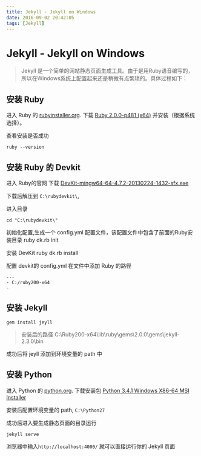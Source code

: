 ```yaml
---
title: Jekyll - Jekyll on Windows
date: 2016-09-02 20:42:05
tags: [Jekyll]
---
```

# Jekyll - Jekyll on Windows #


> Jekyll 是一个简单的网站静态页面生成工具。由于是用Ruby语音编写的，所以在Windows系统上配置起来还是稍微有点繁琐的。具体过程如下：

## 安装 Ruby ##

进入 Ruby 的 [rubyinstaller.org](http://rubyinstaller.org/downloads/). 下载 [Ruby 2.0.0-p481 (x64)](http://dl.bintray.com/oneclick/rubyinstaller/rubyinstaller-2.0.0-p481-x64.exe?direct) 并安装（根据系统选择）。

查看安装是否成功  

	ruby --version

## 安装 Ruby 的 Devkit ##

进入 Ruby的官网 下载  [DevKit-mingw64-64-4.7.2-20130224-1432-sfx.exe](http://cdn.rubyinstaller.org/archives/devkits/DevKit-mingw64-64-4.7.2-20130224-1432-sfx.exe)

下载后解压到 `C:\rubydevkit\`,

进入目录

    cd "C:\rubydevkit\"

初始化配置,生成一个 config.yml 配置文件，该配置文件中包含了前面的Ruby安装目录 
	ruby dk.rb init

安装 DevKit
	ruby dk.rb install

配置 devkit的 config.yml
在文件中添加 Ruby 的路径  

	---
	- C:/ruby200-x64	
	- 
## 安装 Jekyll ##
	gem install jeyll

> 安装后的路径 C:\Ruby200-x64\lib\ruby\gems\2.0.0\gems\jekyll-2.3.0\bin

成功后将 jeyll 添加到环境变量的 path 中


## 安装 Python ##

进入 Python 的 [python.org](http://www.python.org/download/). 下载安装包 [Python 3.4.1 Windows X86-64 MSI Installer](https://www.python.org/ftp/python/3.4.1/python-3.4.1.amd64.msi)


安装后配置环境变量的 path,  `C:\Python27`


成功后进入要生成静态页面的目录运行

	jekyll serve


浏览器中输入`http://localhost:4000/` 就可以直接运行你的 Jekyll 页面









